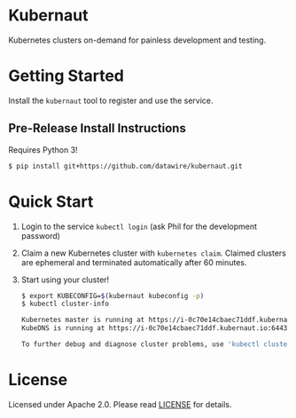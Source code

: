 # Kubernaut

Kubernetes clusters on-demand for painless development and testing.

# Getting Started

Install the `kubernaut` tool to register and use the service.

## Pre-Release Install Instructions

Requires Python 3!

```bash
$ pip install git+https://github.com/datawire/kubernaut.git
```

# Quick Start

1. Login to the service `kubectl login` (ask Phil for the development password)

2. Claim a new Kubernetes cluster with `kubernetes claim`. Claimed clusters are ephemeral and terminated automatically after 60 minutes.

3. Start using your cluster!

    ```bash
    $ export KUBECONFIG=$(kubernaut kubeconfig -p)
    $ kubectl cluster-info

    Kubernetes master is running at https://i-0c70e14cbaec71ddf.kubernaut.io:6443
    KubeDNS is running at https://i-0c70e14cbaec71ddf.kubernaut.io:6443/api/v1/proxy/namespaces/kube-system/services/kube-dns

    To further debug and diagnose cluster problems, use 'kubectl cluster-info dump'.
    ```

# License

Licensed under Apache 2.0. Please read [LICENSE](LICENSE) for details.
